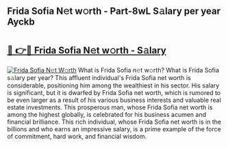 ## Frida Sofia N𝚎t w𝚘rth - Part-8wL S𝚊lary per year Ayckb

# <h2><a href="http://gc31xb.nevu.top/?p=Frida+Sofia">🔗 👉🔴 Frida Sofia N𝚎t w𝚘rth - S𝚊lary</a></h2>

[![Frida Sofia N𝚎t W𝚘rth](https://i.imgur.com/Oavwk0R.jpeg)](http://gc31xb.nevu.top/?p=Frida+Sofia)
What is Frida Sofia n𝚎t w𝚘rth? What is Frida Sofia s𝚊lary per year?
This affluent individual's Frida Sofia net worth is considerable, positioning him among the wealthiest in his sector. His salary is significant, but it is dwarfed by Frida Sofia net worth, which is rumored to be even larger as a result of his various business interests and valuable real estate investments. This prosperous man, whose Frida Sofia net worth is among the highest globally, is celebrated for his business acumen and financial brilliance. This rich individual, whose Frida Sofia net worth is in the billions and who earns an impressive salary, is a prime example of the force of commitment, hard work, and financial wisdom.
